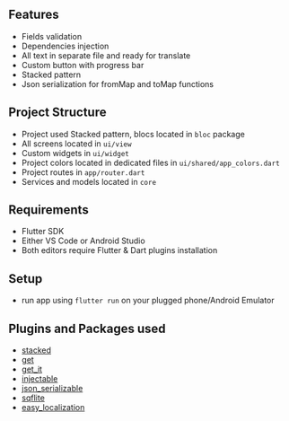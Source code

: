 ## Features

* Fields validation
* Dependencies injection
* All text in separate file and ready for translate
* Custom button with progress bar
* Stacked pattern
* Json serialization for fromMap and toMap functions

## Project Structure

* Project used Stacked pattern, blocs located in `bloc` package
* All screens located in `ui/view`
* Custom widgets in `ui/widget`
* Project colors located in dedicated files in `ui/shared/app_colors.dart`
* Project routes in `app/router.dart`
* Services and models located in `core`

## Requirements

- Flutter SDK
- Either VS Code or Android Studio
- Both editors require Flutter & Dart plugins installation 

## Setup 

- run app using `flutter run` on your plugged phone/Android Emulator

## Plugins and Packages used

* [stacked](https://pub.dev/packages/stacked)
* [get](https://pub.dev/packages/get)
* [get_it](https://pub.dev/packages/get_it)
* [injectable](https://pub.dev/packages/injectable)
* [json_serializable](https://pub.dev/packages/json_serializable)
* [sqflite](https://pub.dev/packages/sqflite)
* [easy_localization](https://pub.dev/packages/easy_localization)